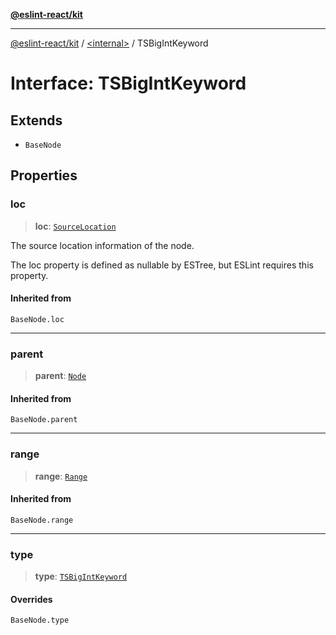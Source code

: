 [**@eslint-react/kit**](../../README.md)

***

[@eslint-react/kit](../../README.md) / [\<internal\>](../README.md) / TSBigIntKeyword

# Interface: TSBigIntKeyword

## Extends

- `BaseNode`

## Properties

### loc

> **loc**: [`SourceLocation`](SourceLocation.md)

The source location information of the node.

The loc property is defined as nullable by ESTree, but ESLint requires this property.

#### Inherited from

`BaseNode.loc`

***

### parent

> **parent**: [`Node`](../type-aliases/Node.md)

#### Inherited from

`BaseNode.parent`

***

### range

> **range**: [`Range`](../type-aliases/Range.md)

#### Inherited from

`BaseNode.range`

***

### type

> **type**: [`TSBigIntKeyword`](../README.md#tsbigintkeyword)

#### Overrides

`BaseNode.type`
